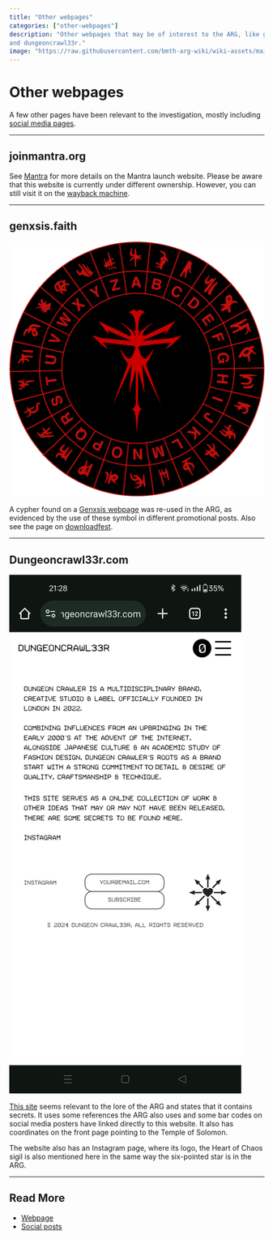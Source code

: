 ```yaml
---
title: "Other webpages"
categories: ["other-webpages"]
description: "Other webpages that may be of interest to the ARG, like genxsis.faith 
and dungeoncrawl33r."
image: "https://raw.githubusercontent.com/bmth-arg-wiki/wiki-assets/main/lore/genxsis.faith/cypher.png"
---
```

# Other webpages

A few other pages have been relevant to the investigation, mostly 
including [social media pages](socials).

***

## joinmantra.org

See [Mantra](lore/mantra) for more details on the Mantra launch website. Please be aware that this website is currently 
under different ownership. However, you can still visit it on the [wayback machine](https://web.archive.org/web/20240000000000*/joinmantra.org).

***

## genxsis.faith

![Cypher](https://raw.githubusercontent.com/bmth-arg-wiki/wiki-assets/main/lore/genxsis.faith/cypher.png)

A cypher found on a [Genxsis webpage](https://genxsis.faith) was re-used in the ARG, as evidenced 
by the use of these symbol in different promotional posts. Also see the 
page on [downloadfest](lore/downloadfest).

***

## Dungeoncrawl33r.com

![Secrets to be found (about me page)](https://raw.githubusercontent.com/bmth-arg-wiki/wiki-assets/main/other-webpages/dungeoncrawler_secretstobefound.jpg)

[This site](https://dungeoncrawl33r.com) seems relevant to the lore of the ARG and states that it contains secrets. 
It uses some references the ARG also uses and some bar codes on social media posters have linked 
directly to this website.
It also has coordinates on the front page pointing to the Temple of Solomon.

The website also has an Instagram page, where its logo, the Heart of Chaos sigil is also mentioned here in the 
same way the six-pointed star is in the ARG.

***

## Read More

- [Webpage](webpage)
- [Social posts](socials)